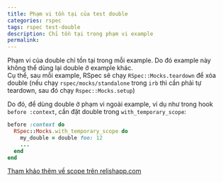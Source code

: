 ```yaml
---
title: Phạm vi tồn tại của test double
categories: rspec
tags: rspec test-double
description: Chỉ tồn tại trong phạm vi example
permalink: 
---
```

Phạm vi của double chỉ tồn tại trong mỗi example. Do đó example này không thể dùng lại double ở example khác.  
Cụ thể, sau mỗi example, RSpec sẽ chạy `RSpec::Mocks.teardown` để xóa double (nếu chạy `rspec/mocks/standalone` trong `irb` thì cần phải tự teardown, sau đó chạy `Rspec::Mocks.setup`)  

Do đó, để dùng double ở phạm vi ngoài example, ví dụ như trong hook `before :context`, cần đặt double trong `with_temporary_scope`:  
```ruby
before :context do
  RSpec::Mocks.with_temporary_scope do
    my_double = double foo: 12
    ...
  end
end
```
[Tham khảo thêm về scope trên relishapp.com](https://relishapp.com/rspec/rspec-mocks/v/3-7/docs/basics/scope)

